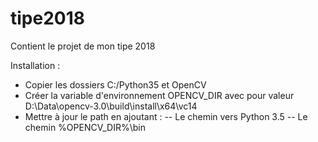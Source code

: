# tipe2018
Contient le projet de mon tipe 2018

Installation : 
- Copier les dossiers C:/Python35 et OpenCV
- Créer la variable d'environnement OPENCV_DIR avec pour valeur D:\Data\opencv-3.0\build\install\x64\vc14
- Mettre à jour le path en ajoutant : 
-- Le chemin vers Python 3.5
-- Le chemin %OPENCV_DIR%\bin
